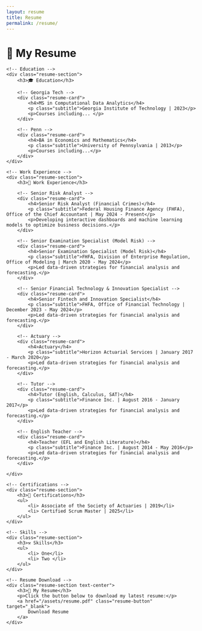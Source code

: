 ```yaml
---
layout: resume
title: Resume
permalink: /resume/
---
```


<div class="container">
    <h1 class="text-center">📃 My Resume</h1>
    <!-- ><p class="text-center">Explore my professional background, certifications, and resume.</p> -->

	<!-- Education -->
	<div class="resume-section">
        <h3>🎓 Education</h3>
		
		<!-- Georgia Tech -->
        <div class="resume-card">
            <h4>MS in Computational Data Analytics</h4>
            <p class="subtitle">Georgia Institute of Technology | 2023</p>
            <p>Courses including... </p>
        </div>
		
		<!-- Penn -->
        <div class="resume-card">
            <h4>BA in Economics and Mathematics</h4>
            <p class="subtitle">University of Pennsylvania | 2013</p>
            <p>Courses including...</p>
        </div>
	</div>

    <!-- Work Experience -->
    <div class="resume-section">
        <h3>💼 Work Experience</h3>
		
		<!-- Senior Risk Analyst -->
        <div class="resume-card">
            <h4>Senior Risk Analyst (Financial Crimes)</h4>
            <p class="subtitle">Federal Housing Finance Agency (FHFA), Office of the Chief Accountant | May 2024 - Present</p>
            <p>Developing interactive dashboards and machine learning models to optimize business decisions.</p>
        </div>

		<!-- Senior Examination Specialist (Model Risk) -->
        <div class="resume-card">
            <h4>Senior Examination Specialist (Model Risk)</h4>
            <p class="subtitle">FHFA, Division of Enterprise Regulation, Office of Modeling | March 2020 - May 2024</p>
            <p>Led data-driven strategies for financial analysis and forecasting.</p>
        </div>
		
		<!-- Senior Financial Technology & Innovation Specialist -->
        <div class="resume-card">
            <h4>Senior Fintech and Innovation Specialist</h4>
            <p class="subtitle">FHFA, Office of Financial Technology | December 2023 - May 2024</p>
            <p>Led data-driven strategies for financial analysis and forecasting.</p>
        </div>
		
		<!-- Actuary -->
        <div class="resume-card">
            <h4>Actuary</h4>
            <p class="subtitle">Horizon Actuarial Services | January 2017 - March 2020</p>
            <p>Led data-driven strategies for financial analysis and forecasting.</p>
        </div>
		
		<!-- Tutor -->
        <div class="resume-card">
            <h4>Tutor (English, Calculus, SAT)</h4>
            <p class="subtitle">Finance Inc. | August 2016 - January 2017</p>
            <p>Led data-driven strategies for financial analysis and forecasting.</p>
        </div>
		
		<!-- English Teacher -->
        <div class="resume-card">
            <h4>Teacher (EFL and English Literature)</h4>
            <p class="subtitle">Finance Inc. | August 2014 - May 2016</p>
            <p>Led data-driven strategies for financial analysis and forecasting.</p>
        </div>
	
    </div>

    <!-- Certifications -->
    <div class="resume-section">
        <h3>📜 Certifications</h3>
        <ul>
            <li> Associate of the Society of Actuaries | 2019</li>
            <li> Certified Scrum Master | 2025</li>
        </ul>
    </div>
	
    <!-- Skills -->
    <div class="resume-section">
        <h3>⚒️ Skills</h3>
        <ul>
            <li> One</li>
            <li> Two </li>
        </ul>
    </div>

    <!-- Resume Download -->
    <div class="resume-section text-center">
        <h3>📄 My Resume</h3>
        <p>Click the button below to download my latest resume:</p>
        <a href="/assets/resume.pdf" class="resume-button" target="_blank">
            Download Resume
        </a>
    </div>
</div>